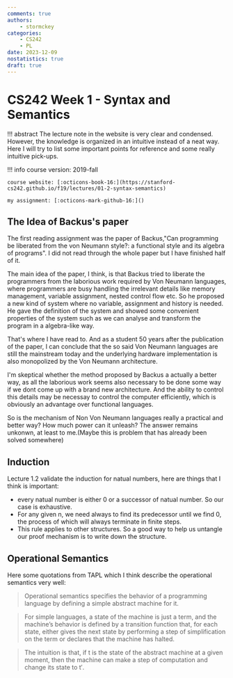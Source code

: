 ```yaml
---
comments: true
authors:
    - stormckey
categories:
    - CS242
    - PL
date: 2023-12-09
nostatistics: true
draft: true
---
```


# CS242 Week 1 - Syntax and Semantics

!!! abstract
    The lecture note in the website is very clear and condensed. However, the knowledge is organized in an intuitive instead of a neat way. Here I will try to list some important points for reference and some really intuitive pick-ups.

<!-- more -->

!!! info
    course version: 2019-fall

    course website: [:octicons-book-16:](https://stanford-cs242.github.io/f19/lectures/01-2-syntax-semantics)

    my assignment: [:octicons-mark-github-16:]()

## The Idea of Backus's paper

The first reading assignment was the paper of Backus,"Can programming be liberated from the von Neumann style?: a functional style and its algebra of programs". I did not read through the whole paper but I have finished half of it.

The main idea of the paper, I think, is that Backus tried to liberate the programmers from the laborious work required by Von Neumann languages, where programmers are busy handling the irrelevant details like memory management, variable assignment, nested control flow etc. So he proposed a new kind of system where no variable, assignment and history is needed. He gave the definition of the system and showed some convenient properties of the system such as we can analyse and transform the program in a algebra-like way.

That's where I have read to. And as a student 50 years after the publication of the paper, I can conclude that the so said Von Neumann languages are still the mainstream today and the underlying hardware implementation is also monopolized by the Von Neumann architecture.

I'm skeptical whether the method proposed by Backus a actually a better way, as all the laborious work seems also necessary to be done some way if we dont come up with a brand new architecture. And the ability to control this details may be necessay to control the computer efficiently, which is obviously an advantage over functional languages.

So is the mechanism of Non Von Neumann languages really a practical and better way? How much power can it unleash? The answer remains unkonwn, at least to me.(Maybe this is problem that has already been solved somewhere)

## Induction

Lecture 1.2 validate the induction for natual numbers, here are things that I think is important:

- every natual number is either 0 or a successor of natual number. So our case is exhaustive.
- For any given n, we need always to find its predecessor until we find 0, the process of which will always terminate in finite steps.
- This rule applies to other structures. So a good way to help us untangle our proof mechanism is to write down the structure.

## Operational Semantics

Here some quotations from TAPL which I think describe the operational semantics very well:

> Operational semantics specifies the behavior of a programming language by defining a simple abstract machine for it.

> For simple languages, a state of the machine is just a term, and the machine’s behavior is defined by a transition function that, for each state, either gives the next state by performing a step of simplification on the term or declares that the machine has halted.

> The intuition is that, if t is the state of the abstract machine at a given moment, then the machine can make a step of computation and change its state to t′.




    